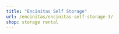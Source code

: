 ```yaml
---
title: "Encinitas Self Storage"
url: /encinitas/encinitas-self-storage-3/
shop: storage rental
---
```

